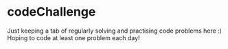 # codeChallenge

Just keeping a tab of regularly solving and practising code problems here :) 
Hoping to code at least one problem each day!
